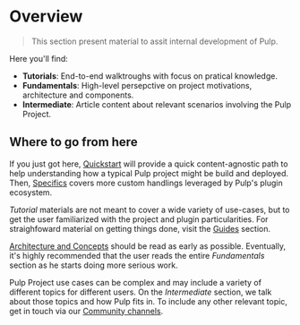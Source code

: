 # Overview

> This section present material to assit internal development of Pulp.

Here you'll find:

- **Tutorials**: End-to-end walktroughs with focus on pratical knowledge.
- **Fundamentals**: High-level persepctive on project motivations, architecture and components.
- **Intermediate**: Article content about relevant scenarios involving the Pulp Project.

## Where to go from here

If you just got here, [Quickstart](quickstart) will provide a quick content-agnostic path to help understanding how a typical Pulp project might be build and deployed.
Then, [Specifics](#) covers more custom handlings leveraged by Pulp's plugin ecosystem.

*Tutorial* materials are not meant to cover a wide variety of use-cases, but to get the user familiarized with the project and plugin particularities.
For straighfoward material on getting things done, visit the [Guides](/docs/guides/index.md) section.

[Architecture and Concepts](#) should be read as early as possible.
Eventually, it's highly recommended that the user reads the entire *Fundamentals* section as he starts doing more serious work. 

Pulp Project use cases can be complex and may include a variety of different topics for different users.
On the *Intermediate* section, we talk about those topics and how Pulp fits in.
To include any other relevant topic, get in touch via our [Community channels](#).

